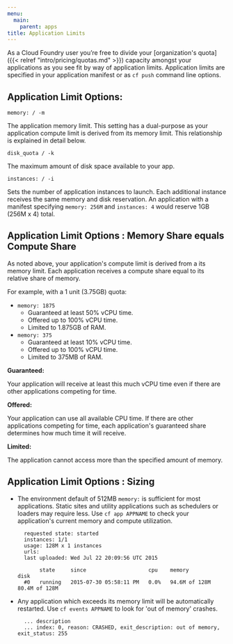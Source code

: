 ```yaml
---
menu:
  main:
    parent: apps
title: Application Limits
---
```



As a Cloud Foundry user you’re free to divide your [organization's quota]({{< relref "intro/pricing/quotas.md" >}}) capacity amongst your applications as you see fit by way of application limits. Application limits are specified in your application manifest or as `cf push` command line options.

## Application Limit Options:

`memory: / -m`

The application memory limit. This setting has a dual-purpose as your application compute limit is derived from its memory limit. This relationship is explained in detail below.

`disk_quota / -k`

The maximum amount of disk space available to your app.

`instances: / -i`

Sets the number of application instances to launch. Each additional instance receives the same memory and disk reservation. An application with a manifest specifying `memory: 256M` and `instances: 4` would reserve 1GB (256M x 4) total.

## Application Limit Options : Memory Share equals Compute Share

As noted above, your application's compute limit is derived from a its memory limit. Each application receives a compute share equal to its relative share of memory.

For example, with a 1 unit (3.75GB) quota:

- `memory: 1875`
	- Guaranteed at least 50% vCPU time.
	- Offered up to 100% vCPU time.
	- Limited to 1.875GB of RAM.
- `memory: 375`
	- Guaranteed at least 10% vCPU time.
	- Offered up to 100% vCPU time.
	- Limited to 375MB of RAM.

**Guaranteed:**

Your application will receive at least this much vCPU time even if there are other applications competing for time.

**Offered:**

Your application can use all available CPU time. If there are other applications competing for time, each application's guaranteed share determines how much time it will receive.

**Limited:**

The application cannot access more than the specified amount of memory.


## Application Limit Options : Sizing

- The environment default of 512MB `memory:` is sufficient for most applications. Static sites and utility applications such as schedulers or loaders may require less. Use `cf app APPNAME` to check your application's current memory and compute utilization.

		requested state: started
		instances: 1/1
		usage: 128M x 1 instances
		urls:
		last uploaded: Wed Jul 22 20:09:56 UTC 2015

		     state     since                    cpu    memory          disk          
		#0   running   2015-07-30 05:58:11 PM   0.0%   94.6M of 128M   80.4M of 128M      


- Any application which exceeds its memory limit will be automatically restarted. Use `cf events APPNAME` to look for 'out of memory' crashes.

		... description   
		... index: 0, reason: CRASHED, exit_description: out of memory, exit_status: 255
